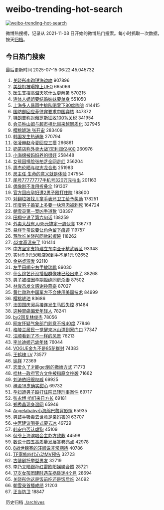 # weibo-trending-hot-search

[![weibo-trending-hot-search](https://github.com/ameizi/weibo-trending-hot-search/actions/workflows/ci.yml/badge.svg)](https://github.com/ameizi/weibo-trending-hot-search/actions/workflows/ci.yml)

微博热搜榜，记录从 2021-11-08 日开始的微博热门搜索。每小时抓取一次数据，按天[归档](./archives)。

## 今日热门搜索

<!-- BEGIN --> 
最后更新时间 2025-07-15 06:22:45.045732 
1. [关晓彤李昀锐海边吻](https://s.weibo.com/weibo?q=%23%E5%85%B3%E6%99%93%E5%BD%A4%E6%9D%8E%E6%98%80%E9%94%90%E6%B5%B7%E8%BE%B9%E5%90%BB%23&t=31&band_rank=1&Refer=top) 907896
1. [美战机被曝撞上UFO](https://s.weibo.com/weibo?q=%23%E7%BE%8E%E6%88%98%E6%9C%BA%E8%A2%AB%E6%9B%9D%E6%92%9E%E4%B8%8AUFO%23&t=31&band_rank=2&Refer=top) 665066
1. [医生支招高温天吃什么更解暑](https://s.weibo.com/weibo?q=%23%E5%8C%BB%E7%94%9F%E6%94%AF%E6%8B%9B%E9%AB%98%E6%B8%A9%E5%A4%A9%E5%90%83%E4%BB%80%E4%B9%88%E6%9B%B4%E8%A7%A3%E6%9A%91%23&t=31&band_rank=3&Refer=top) 570215
1. [连体人姐姐要结婚妹妹要单身](https://s.weibo.com/weibo?q=%E8%BF%9E%E4%BD%93%E4%BA%BA%E5%A7%90%E5%A7%90%E8%A6%81%E7%BB%93%E5%A9%9A%E5%A6%B9%E5%A6%B9%E8%A6%81%E5%8D%95%E8%BA%AB&t=31&band_rank=4&Refer=top) 551050
1. [上海多人暴雨中排队喝零下80度咖啡](https://s.weibo.com/weibo?q=%23%E4%B8%8A%E6%B5%B7%E5%A4%9A%E4%BA%BA%E6%9A%B4%E9%9B%A8%E4%B8%AD%E6%8E%92%E9%98%9F%E5%96%9D%E9%9B%B6%E4%B8%8B80%E5%BA%A6%E5%92%96%E5%95%A1%23&t=31&band_rank=11&Refer=top) 414415
1. [国防部回应菲律宾要求中国弃核](https://s.weibo.com/weibo?q=%23%E5%9B%BD%E9%98%B2%E9%83%A8%E5%9B%9E%E5%BA%94%E8%8F%B2%E5%BE%8B%E5%AE%BE%E8%A6%81%E6%B1%82%E4%B8%AD%E5%9B%BD%E5%BC%83%E6%A0%B8%23&t=31&band_rank=5&Refer=top) 347372
1. [特朗普称对俄罗斯征收100%关税](https://s.weibo.com/weibo?q=%23%E7%89%B9%E6%9C%97%E6%99%AE%E7%A7%B0%E5%AF%B9%E4%BF%84%E7%BD%97%E6%96%AF%E5%BE%81%E6%94%B6100%25%E5%85%B3%E7%A8%8E%23&t=31&band_rank=6&Refer=top) 341954
1. [会员称山姆与超市相比越来越同质化](https://s.weibo.com/weibo?q=%23%E4%BC%9A%E5%91%98%E7%A7%B0%E5%B1%B1%E5%A7%86%E4%B8%8E%E8%B6%85%E5%B8%82%E7%9B%B8%E6%AF%94%E8%B6%8A%E6%9D%A5%E8%B6%8A%E5%90%8C%E8%B4%A8%E5%8C%96%23&t=31&band_rank=7&Refer=top) 327945
1. [樱桃琥珀 张开宙](https://s.weibo.com/weibo?q=%E6%A8%B1%E6%A1%83%E7%90%A5%E7%8F%80%20%E5%BC%A0%E5%BC%80%E5%AE%99&t=31&band_rank=8&Refer=top) 283409
1. [韩国发生热通胀](https://s.weibo.com/weibo?q=%23%E9%9F%A9%E5%9B%BD%E5%8F%91%E7%94%9F%E7%83%AD%E9%80%9A%E8%83%80%23&t=31&band_rank=9&Refer=top) 270794
1. [张凌赫赵今麦回应三搭](https://s.weibo.com/weibo?q=%23%E5%BC%A0%E5%87%8C%E8%B5%AB%E8%B5%B5%E4%BB%8A%E9%BA%A6%E5%9B%9E%E5%BA%94%E4%B8%89%E6%90%AD%23&t=31&band_rank=23&Refer=top) 266861
1. [奶茶店称外卖大战1天利润仅400](https://s.weibo.com/weibo?q=%23%E5%A5%B6%E8%8C%B6%E5%BA%97%E7%A7%B0%E5%A4%96%E5%8D%96%E5%A4%A7%E6%88%981%E5%A4%A9%E5%88%A9%E6%B6%A6%E4%BB%85400%23&t=31&band_rank=10&Refer=top) 260976
1. [小海绵被妈妈养的很好](https://s.weibo.com/weibo?q=%23%E5%B0%8F%E6%B5%B7%E7%BB%B5%E8%A2%AB%E5%A6%88%E5%A6%88%E5%85%BB%E7%9A%84%E5%BE%88%E5%A5%BD%23&t=31&band_rank=11&Refer=top) 258448
1. [女孩因撞脸张柏芝全网走红](https://s.weibo.com/weibo?q=%23%E5%A5%B3%E5%AD%A9%E5%9B%A0%E6%92%9E%E8%84%B8%E5%BC%A0%E6%9F%8F%E8%8A%9D%E5%85%A8%E7%BD%91%E8%B5%B0%E7%BA%A2%23&t=31&band_rank=12&Refer=top) 256204
1. [周杰伦晒与权志龙合影](https://s.weibo.com/weibo?q=%E5%91%A8%E6%9D%B0%E4%BC%A6%E6%99%92%E4%B8%8E%E6%9D%83%E5%BF%97%E9%BE%99%E5%90%88%E5%BD%B1&t=31&band_rank=13&Refer=top) 251983
1. [房主任 生命的意义就是体验](https://s.weibo.com/weibo?q=%E6%88%BF%E4%B8%BB%E4%BB%BB%20%E7%94%9F%E5%91%BD%E7%9A%84%E6%84%8F%E4%B9%89%E5%B0%B1%E6%98%AF%E4%BD%93%E9%AA%8C&t=31&band_rank=14&Refer=top) 247554
1. [尾号77777777手机号320万元拍出](https://s.weibo.com/weibo?q=%23%E5%B0%BE%E5%8F%B777777777%E6%89%8B%E6%9C%BA%E5%8F%B7320%E4%B8%87%E5%85%83%E6%8B%8D%E5%87%BA%23&t=31&band_rank=15&Refer=top) 201163
1. [偶像剧不准用折叠伞](https://s.weibo.com/weibo?q=%E5%81%B6%E5%83%8F%E5%89%A7%E4%B8%8D%E5%87%86%E7%94%A8%E6%8A%98%E5%8F%A0%E4%BC%9E&t=31&band_rank=16&Refer=top) 191307
1. [官方回应孕妇遭2男子殴打住院](https://s.weibo.com/weibo?q=%23%E5%AE%98%E6%96%B9%E5%9B%9E%E5%BA%94%E5%AD%95%E5%A6%87%E9%81%AD2%E7%94%B7%E5%AD%90%E6%AE%B4%E6%89%93%E4%BD%8F%E9%99%A2%23&t=31&band_rank=17&Refer=top) 188600
1. [对翻垃圾找儿童手表环卫工给予奖励](https://s.weibo.com/weibo?q=%23%E5%AF%B9%E7%BF%BB%E5%9E%83%E5%9C%BE%E6%89%BE%E5%84%BF%E7%AB%A5%E6%89%8B%E8%A1%A8%E7%8E%AF%E5%8D%AB%E5%B7%A5%E7%BB%99%E4%BA%88%E5%A5%96%E5%8A%B1%23&t=31&band_rank=18&Refer=top) 178251
1. [印度男子婚宴上多要一块鸡肉被刺死](https://s.weibo.com/weibo?q=%23%E5%8D%B0%E5%BA%A6%E7%94%B7%E5%AD%90%E5%A9%9A%E5%AE%B4%E4%B8%8A%E5%A4%9A%E8%A6%81%E4%B8%80%E5%9D%97%E9%B8%A1%E8%82%89%E8%A2%AB%E5%88%BA%E6%AD%BB%23&t=31&band_rank=19&Refer=top) 164724
1. [朝雪录第一案凶手道歉](https://s.weibo.com/weibo?q=%E6%9C%9D%E9%9B%AA%E5%BD%95%E7%AC%AC%E4%B8%80%E6%A1%88%E5%87%B6%E6%89%8B%E9%81%93%E6%AD%89&t=31&band_rank=20&Refer=top) 138397
1. [田栩宁说了第六句话](https://s.weibo.com/weibo?q=%23%E7%94%B0%E6%A0%A9%E5%AE%81%E8%AF%B4%E4%BA%86%E7%AC%AC%E5%85%AD%E5%8F%A5%E8%AF%9D%23&t=31&band_rank=21&Refer=top) 138259
1. [外卖大战有人65元搞定一周伙食](https://s.weibo.com/weibo?q=%23%E5%A4%96%E5%8D%96%E5%A4%A7%E6%88%98%E6%9C%89%E4%BA%BA65%E5%85%83%E6%90%9E%E5%AE%9A%E4%B8%80%E5%91%A8%E4%BC%99%E9%A3%9F%23&t=31&band_rank=22&Refer=top) 136773
1. [易烊千玺说要让角色留下痕迹](https://s.weibo.com/weibo?q=%23%E6%98%93%E7%83%8A%E5%8D%83%E7%8E%BA%E8%AF%B4%E8%A6%81%E8%AE%A9%E8%A7%92%E8%89%B2%E7%95%99%E4%B8%8B%E7%97%95%E8%BF%B9%23&t=31&band_rank=13&Refer=top) 119757
1. [蒋欣吃关晓彤同款彩椒碗](https://s.weibo.com/weibo?q=%23%E8%92%8B%E6%AC%A3%E5%90%83%E5%85%B3%E6%99%93%E5%BD%A4%E5%90%8C%E6%AC%BE%E5%BD%A9%E6%A4%92%E7%A2%97%23&t=31&band_rank=24&Refer=top) 118262
1. [42度高温来了](https://s.weibo.com/weibo?q=42%E5%BA%A6%E9%AB%98%E6%B8%A9%E6%9D%A5%E4%BA%86&t=31&band_rank=25&Refer=top) 101414
1. [中方坚定支持建立东南亚无核武器区](https://s.weibo.com/weibo?q=%23%E4%B8%AD%E6%96%B9%E5%9D%9A%E5%AE%9A%E6%94%AF%E6%8C%81%E5%BB%BA%E7%AB%8B%E4%B8%9C%E5%8D%97%E4%BA%9A%E6%97%A0%E6%A0%B8%E6%AD%A6%E5%99%A8%E5%8C%BA%23&t=31&band_rank=26&Refer=top) 93348
1. [实付9.9元米粉店家到手不足1元](https://s.weibo.com/weibo?q=%23%E5%AE%9E%E4%BB%989.9%E5%85%83%E7%B1%B3%E7%B2%89%E5%BA%97%E5%AE%B6%E5%88%B0%E6%89%8B%E4%B8%8D%E8%B6%B31%E5%85%83%23&t=31&band_rank=27&Refer=top) 92652
1. [金裕贞短发](https://s.weibo.com/weibo?q=%23%E9%87%91%E8%A3%95%E8%B4%9E%E7%9F%AD%E5%8F%91%23&t=31&band_rank=28&Refer=top) 92110
1. [左手田栩宁右手敖瑞鹏](https://s.weibo.com/weibo?q=%23%E5%B7%A6%E6%89%8B%E7%94%B0%E6%A0%A9%E5%AE%81%E5%8F%B3%E6%89%8B%E6%95%96%E7%91%9E%E9%B9%8F%23&t=31&band_rank=29&Refer=top) 89030
1. [什么综艺还没播但群像味已经出来了](https://s.weibo.com/weibo?q=%E4%BB%80%E4%B9%88%E7%BB%BC%E8%89%BA%E8%BF%98%E6%B2%A1%E6%92%AD%E4%BD%86%E7%BE%A4%E5%83%8F%E5%91%B3%E5%B7%B2%E7%BB%8F%E5%87%BA%E6%9D%A5%E4%BA%86&t=31&band_rank=30&Refer=top) 88268
1. [男子被控因孕期拒绝同房杀妻](https://s.weibo.com/weibo?q=%23%E7%94%B7%E5%AD%90%E8%A2%AB%E6%8E%A7%E5%9B%A0%E5%AD%95%E6%9C%9F%E6%8B%92%E7%BB%9D%E5%90%8C%E6%88%BF%E6%9D%80%E5%A6%BB%23&t=31&band_rank=31&Refer=top) 87502
1. [林俊杰发文感谢孙燕姿](https://s.weibo.com/weibo?q=%23%E6%9E%97%E4%BF%8A%E6%9D%B0%E5%8F%91%E6%96%87%E6%84%9F%E8%B0%A2%E5%AD%99%E7%87%95%E5%A7%BF%23&t=31&band_rank=32&Refer=top) 87027
1. [黄仁勋称中国军方不会使用美国技术](https://s.weibo.com/weibo?q=%23%E9%BB%84%E4%BB%81%E5%8B%8B%E7%A7%B0%E4%B8%AD%E5%9B%BD%E5%86%9B%E6%96%B9%E4%B8%8D%E4%BC%9A%E4%BD%BF%E7%94%A8%E7%BE%8E%E5%9B%BD%E6%8A%80%E6%9C%AF%23&t=31&band_rank=33&Refer=top) 84999
1. [樱桃琥珀](https://s.weibo.com/weibo?q=%E6%A8%B1%E6%A1%83%E7%90%A5%E7%8F%80&t=31&band_rank=34&Refer=top) 83686
1. [法国国庆阅兵接连发生马匹失控](https://s.weibo.com/weibo?q=%23%E6%B3%95%E5%9B%BD%E5%9B%BD%E5%BA%86%E9%98%85%E5%85%B5%E6%8E%A5%E8%BF%9E%E5%8F%91%E7%94%9F%E9%A9%AC%E5%8C%B9%E5%A4%B1%E6%8E%A7%23&t=31&band_rank=35&Refer=top) 81484
1. [这种胃癌偏爱年轻人](https://s.weibo.com/weibo?q=%23%E8%BF%99%E7%A7%8D%E8%83%83%E7%99%8C%E5%81%8F%E7%88%B1%E5%B9%B4%E8%BD%BB%E4%BA%BA%23&t=31&band_rank=36&Refer=top) 78241
1. [by2回复林俊杰](https://s.weibo.com/weibo?q=%23by2%E5%9B%9E%E5%A4%8D%E6%9E%97%E4%BF%8A%E6%9D%B0%23&t=31&band_rank=37&Refer=top) 78056
1. [网友怀疑气象部门刻意不报40度](https://s.weibo.com/weibo?q=%23%E7%BD%91%E5%8F%8B%E6%80%80%E7%96%91%E6%B0%94%E8%B1%A1%E9%83%A8%E9%97%A8%E5%88%BB%E6%84%8F%E4%B8%8D%E6%8A%A540%E5%BA%A6%23&t=31&band_rank=38&Refer=top) 77846
1. [格陵兰居民一觉醒来冰山漂到家门口](https://s.weibo.com/weibo?q=%23%E6%A0%BC%E9%99%B5%E5%85%B0%E5%B1%85%E6%B0%91%E4%B8%80%E8%A7%89%E9%86%92%E6%9D%A5%E5%86%B0%E5%B1%B1%E6%BC%82%E5%88%B0%E5%AE%B6%E9%97%A8%E5%8F%A3%23&t=31&band_rank=39&Refer=top) 77347
1. [汪顺看到了不一样的风景](https://s.weibo.com/weibo?q=%23%E6%B1%AA%E9%A1%BA%E7%9C%8B%E5%88%B0%E4%BA%86%E4%B8%8D%E4%B8%80%E6%A0%B7%E7%9A%84%E9%A3%8E%E6%99%AF%23&t=31&band_rank=40&Refer=top) 76213
1. [李兰迪妲己幼年体](https://s.weibo.com/weibo?q=%E6%9D%8E%E5%85%B0%E8%BF%AA%E5%A6%B2%E5%B7%B1%E5%B9%BC%E5%B9%B4%E4%BD%93&t=31&band_rank=41&Refer=top) 76044
1. [VOGUE金九不是85花群封](https://s.weibo.com/weibo?q=%23VOGUE%E9%87%91%E4%B9%9D%E4%B8%8D%E6%98%AF85%E8%8A%B1%E7%BE%A4%E5%B0%81%23&t=31&band_rank=42&Refer=top) 74383
1. [王鹤棣 LV](https://s.weibo.com/weibo?q=%E7%8E%8B%E9%B9%A4%E6%A3%A3%20LV&t=31&band_rank=43&Refer=top) 73577
1. [徐祥](https://s.weibo.com/weibo?q=%E5%BE%90%E7%A5%A5&t=31&band_rank=44&Refer=top) 72369
1. [恋爱久了才能get到的撒娇方式](https://s.weibo.com/weibo?q=%E6%81%8B%E7%88%B1%E4%B9%85%E4%BA%86%E6%89%8D%E8%83%BDget%E5%88%B0%E7%9A%84%E6%92%92%E5%A8%87%E6%96%B9%E5%BC%8F&t=31&band_rank=23&Refer=top) 71773
1. [桂林一政府官方文件被指原文抄袭](https://s.weibo.com/weibo?q=%23%E6%A1%82%E6%9E%97%E4%B8%80%E6%94%BF%E5%BA%9C%E5%AE%98%E6%96%B9%E6%96%87%E4%BB%B6%E8%A2%AB%E6%8C%87%E5%8E%9F%E6%96%87%E6%8A%84%E8%A2%AD%23&t=31&band_rank=45&Refer=top) 71662
1. [刘涛依旧很权威](https://s.weibo.com/weibo?q=%E5%88%98%E6%B6%9B%E4%BE%9D%E6%97%A7%E5%BE%88%E6%9D%83%E5%A8%81&t=31&band_rank=46&Refer=top) 69925
1. [梓渝18岁确实甜心](https://s.weibo.com/weibo?q=%23%E6%A2%93%E6%B8%9D18%E5%B2%81%E7%A1%AE%E5%AE%9E%E7%94%9C%E5%BF%83%23&t=31&band_rank=47&Refer=top) 69732
1. [孕妇遭男子殴打住院已转刑事案件](https://s.weibo.com/weibo?q=%23%E5%AD%95%E5%A6%87%E9%81%AD%E7%94%B7%E5%AD%90%E6%AE%B4%E6%89%93%E4%BD%8F%E9%99%A2%E5%B7%B2%E8%BD%AC%E5%88%91%E4%BA%8B%E6%A1%88%E4%BB%B6%23&t=31&band_rank=24&Refer=top) 69717
1. [张永博 咱们来日方长](https://s.weibo.com/weibo?q=%E5%BC%A0%E6%B0%B8%E5%8D%9A%20%E5%92%B1%E4%BB%AC%E6%9D%A5%E6%97%A5%E6%96%B9%E9%95%BF&t=31&band_rank=48&Refer=top) 69181
1. [郑秀晶现身温网](https://s.weibo.com/weibo?q=%E9%83%91%E7%A7%80%E6%99%B6%E7%8E%B0%E8%BA%AB%E6%B8%A9%E7%BD%91&t=31&band_rank=49&Refer=top) 65946
1. [Angelababy小海绵巴黎背影照](https://s.weibo.com/weibo?q=%23Angelababy%E5%B0%8F%E6%B5%B7%E7%BB%B5%E5%B7%B4%E9%BB%8E%E8%83%8C%E5%BD%B1%E7%85%A7%23&t=31&band_rank=50&Refer=top) 65935
1. [男鼓手吸毒去世竟是亲妈害的](https://s.weibo.com/weibo?q=%E7%94%B7%E9%BC%93%E6%89%8B%E5%90%B8%E6%AF%92%E5%8E%BB%E4%B8%96%E7%AB%9F%E6%98%AF%E4%BA%B2%E5%A6%88%E5%AE%B3%E7%9A%84&t=31&band_rank=40&Refer=top) 63707
1. [中医建议喝美式要去冰](https://s.weibo.com/weibo?q=%23%E4%B8%AD%E5%8C%BB%E5%BB%BA%E8%AE%AE%E5%96%9D%E7%BE%8E%E5%BC%8F%E8%A6%81%E5%8E%BB%E5%86%B0%23&t=31&band_rank=36&Refer=top) 49729
1. [韩安冉否认虐狗](https://s.weibo.com/weibo?q=%23%E9%9F%A9%E5%AE%89%E5%86%89%E5%90%A6%E8%AE%A4%E8%99%90%E7%8B%97%23&t=31&band_rank=40&Refer=top) 45109
1. [侃爷上海演唱会主办方致歉](https://s.weibo.com/weibo?q=%23%E4%BE%83%E7%88%B7%E4%B8%8A%E6%B5%B7%E6%BC%94%E5%94%B1%E4%BC%9A%E4%B8%BB%E5%8A%9E%E6%96%B9%E8%87%B4%E6%AD%89%23&t=31&band_rank=42&Refer=top) 44598
1. [数说十四五高质量发展答卷亮点](https://s.weibo.com/weibo?q=%23%E6%95%B0%E8%AF%B4%E5%8D%81%E5%9B%9B%E4%BA%94%E9%AB%98%E8%B4%A8%E9%87%8F%E5%8F%91%E5%B1%95%E7%AD%94%E5%8D%B7%E4%BA%AE%E7%82%B9%23&t=31&band_rank=10&Refer=top) 42978
1. [8战世锦赛的汪顺说非常期待](https://s.weibo.com/weibo?q=%238%E6%88%98%E4%B8%96%E9%94%A6%E8%B5%9B%E7%9A%84%E6%B1%AA%E9%A1%BA%E8%AF%B4%E9%9D%9E%E5%B8%B8%E6%9C%9F%E5%BE%85%23&t=31&band_rank=48&Refer=top) 40786
1. [TF家族四代心动MV预告](https://s.weibo.com/weibo?q=%23TF%E5%AE%B6%E6%97%8F%E5%9B%9B%E4%BB%A3%E5%BF%83%E5%8A%A8MV%E9%A2%84%E5%91%8A%23&t=31&band_rank=46&Refer=top) 32723
1. [古装剧托举型男友](https://s.weibo.com/weibo?q=%E5%8F%A4%E8%A3%85%E5%89%A7%E6%89%98%E4%B8%BE%E5%9E%8B%E7%94%B7%E5%8F%8B&t=31&band_rank=48&Refer=top) 32719
1. [李乃文晒跟孙红雷欧阳娣娣合照](https://s.weibo.com/weibo?q=%E6%9D%8E%E4%B9%83%E6%96%87%E6%99%92%E8%B7%9F%E5%AD%99%E7%BA%A2%E9%9B%B7%E6%AC%A7%E9%98%B3%E5%A8%A3%E5%A8%A3%E5%90%88%E7%85%A7&t=31&band_rank=33&Refer=top) 28721
1. [17岁女孩团建时遇车祸昏迷4个月](https://s.weibo.com/weibo?q=%2317%E5%B2%81%E5%A5%B3%E5%AD%A9%E5%9B%A2%E5%BB%BA%E6%97%B6%E9%81%87%E8%BD%A6%E7%A5%B8%E6%98%8F%E8%BF%B74%E4%B8%AA%E6%9C%88%23&t=31&band_rank=34&Refer=top) 28694
1. [关晓彤你这是饭前吃还是饭后吃](https://s.weibo.com/weibo?q=%23%E5%85%B3%E6%99%93%E5%BD%A4%E4%BD%A0%E8%BF%99%E6%98%AF%E9%A5%AD%E5%89%8D%E5%90%83%E8%BF%98%E6%98%AF%E9%A5%AD%E5%90%8E%E5%90%83%23&t=31&band_rank=46&Refer=top) 24092
1. [朝雪录首播成绩](https://s.weibo.com/weibo?q=%23%E6%9C%9D%E9%9B%AA%E5%BD%95%E9%A6%96%E6%92%AD%E6%88%90%E7%BB%A9%23&t=31&band_rank=48&Refer=top) 21203
1. [正当防卫](https://s.weibo.com/weibo?q=%E6%AD%A3%E5%BD%93%E9%98%B2%E5%8D%AB&t=31&band_rank=49&Refer=top) 18847
<!-- END -->

历史归档 [./archives](./archives)

